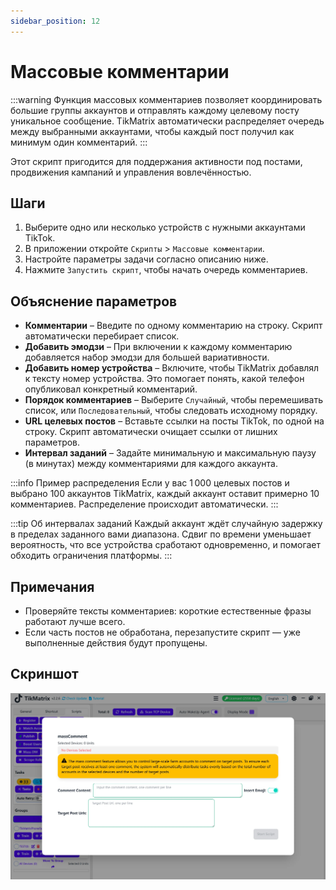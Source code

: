 ```yaml
---
sidebar_position: 12
---
```


# Массовые комментарии

:::warning
Функция массовых комментариев позволяет координировать большие группы аккаунтов и отправлять каждому целевому посту уникальное сообщение. TikMatrix автоматически распределяет очередь между выбранными аккаунтами, чтобы каждый пост получил как минимум один комментарий.
:::

Этот скрипт пригодится для поддержания активности под постами, продвижения кампаний и управления вовлечённостью.

## Шаги

1. Выберите одно или несколько устройств с нужными аккаунтами TikTok.
2. В приложении откройте `Скрипты` > `Массовые комментарии`.
3. Настройте параметры задачи согласно описанию ниже.
4. Нажмите `Запустить скрипт`, чтобы начать очередь комментариев.

## Объяснение параметров

- **Комментарии** – Введите по одному комментарию на строку. Скрипт автоматически перебирает список.
- **Добавить эмодзи** – При включении к каждому комментарию добавляется набор эмодзи для большей вариативности.
- **Добавить номер устройства** – Включите, чтобы TikMatrix добавлял к тексту номер устройства. Это помогает понять, какой телефон опубликовал конкретный комментарий.
- **Порядок комментариев** – Выберите `Случайный`, чтобы перемешивать список, или `Последовательный`, чтобы следовать исходному порядку.
- **URL целевых постов** – Вставьте ссылки на посты TikTok, по одной на строку. Скрипт автоматически очищает ссылки от лишних параметров.
- **Интервал заданий** – Задайте минимальную и максимальную паузу (в минутах) между комментариями для каждого аккаунта.

:::info Пример распределения
Если у вас 1 000 целевых постов и выбрано 100 аккаунтов TikMatrix, каждый аккаунт оставит примерно 10 комментариев. Распределение происходит автоматически.
:::

:::tip Об интервалах заданий
Каждый аккаунт ждёт случайную задержку в пределах заданного вами диапазона. Сдвиг по времени уменьшает вероятность, что все устройства сработают одновременно, и помогает обходить ограничения платформы.
:::

## Примечания

- Проверяйте тексты комментариев: короткие естественные фразы работают лучше всего.
- Если часть постов не обработана, перезапустите скрипт — уже выполненные действия будут пропущены.

## Скриншот

![Массовые комментарии](../img/mass-comment.webp)
